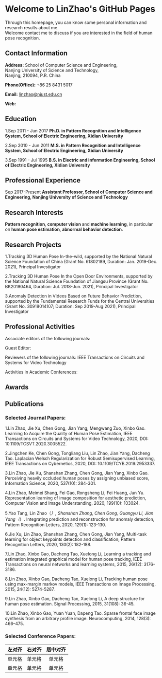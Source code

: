 # Welcome to LinZhao's GitHub Pages

Through this homepage, you can know some personal information and research results about me.  
Welcome contact me to discuss if you are interested in the field of human pose recognition.

## Contact Information

**Address:**  School of Computer Science and Engineering,  
              Nanjing University of Science and Technology,  
              Nanjing, 210094, P.R. China
              
**Phone(Office):**  +86 25 8431 5017

**Email:**  linzhao@njust.edu.cn

**Web:**  

## Education

1.Sep 2011 - Jun 2017  **Ph.D. in Pattern Recognition and Intelligence System, School of Electric Engineering, Xidian University**

2.Sep 2010 - Jun 2011  **M.S. in Pattern Recognition and Intelligence System, School of Electric Engineering, Xidian University**

3.Sep 1991 - Jul 1995  **B.S. in Electric and information Engineering, School of Electric Engineering, Xidian University**

## Professional Experience

Sep 2017-Present     **Assistant Professor, School of Computer Science and Engineering, Nanjing University of Science and Technology**

## Research Interests

**Pattern recognition**, **computer vision** and **machine learning**, in particular on **human pose estimation**, **abnormal behavior detection**.

## Research Projects

1.Tracking 3D Human Pose In-the-wild, supported by the National Natural Science Foundation of China (Grant No. 61802189, Duration: Jan. 2019-Dec. 2021), Principal Investigator

2.Tracking 3D Human Pose In the Open Door Environments, supported by the National Natural Science Foundation of Jiangsu Province (Grant No. BK20180464, Duration: Jul. 2018-Jun. 2021), Principal Investigator

3.Anomaly Detection in Videos Based on Future Behavior Prediction, supported by the Fundamental Research Funds for the Central Universities (Grant No. 30918014107; Duration: Sep 2019-Aug 2021), Principal Investigator

## Professional Activities

Associate editors of the following journals:

Guest Editor:

Reviewers of the following journals:
  IEEE Transactions on Circuits and Systems for Video Technology
  
Activities in Academic Conferences:

## Awards

## Publications

### Selected Journal Papers:

1.Lin Zhao, Jie Xu, Chen Gong, Jian Yang, Mengwang Zuo, Xinbo Gao. Learning to Acquire the Quality of Human Pose Estimation, IEEE Transactions on Circuits and Systems for Video Technology, 2020, DOI: 10.1109/TCSVT.2020.3005522.

2.Jingchen Ke, Chen Gong, Tongliang Liu, Lin Zhao, Jian Yang, Dacheng Tao. Laplacian Welsch Regularization for Robust Semisupervised Learning, IEEE Transactions on Cybernetics, 2020, DOI: 10.1109/TCYB.2019.2953337.

3.Lin Zhao, Jie Xu, Shanshan Zhang, Chen Gong, Jian Yang, Xinbo Gao. Perceiving heavily occluded human poses by assigning unbiased score, Information Science, 2020, 537(10): 284-301.

4.Lin Zhao, Meimei Shang, Fei Gao, Rongsheng Li, Fei Huang, Jun Yu. Representation learning of image composition for aesthetic prediction, Computer Vision and Image Understanding, 2020, 199(10): 103024.

5.Yao Tang, Lin Zhao（*）, Shanshan Zhang, Chen Gong, Guangyu Li, Jian Yang（*）. Integrating prediction and reconstruction for anomaly detection, Pattern Recognition Letters, 2020, 129(1): 123-130.

6.Jie Xu, Lin Zhao, Shanshan Zhang, Chen Gong, Jian Yang, Multi-task learning for object keypoints detection and classification, Pattern Recognition Letters, 2020, 130(2): 182-188.

7.Lin Zhao, Xinbo Gao, Dacheng Tao, Xuelong Li, Learning a tracking and estimation integrated graphical model for human pose tracking, IEEE Transactions on neural networks and learning systems, 2015, 26(12): 3176-3186.

8.Lin Zhao, Xinbo Gao, Dacheng Tao, Xuelong Li, Tracking human pose using max-margin markov models, IEEE Transactions on Image Processing, 2015, 24(12): 5274-5287.

9.Lin Zhao, Xinbo Gao, Dacheng Tao, Xuelong Li, A deep structure for human pose estimation. Signal Processing, 2015, 31(108): 36-45.

10.Lin Zhao, Xinbo Gao, Yuan Yuan, Dapeng Tao. Sparse frontal face image synthesis from an arbitrary profile image. Neurocomputing, 2014, 128(3): 466–475.

### Selected Conference Papers:

| 左对齐 | 右对齐 | 居中对齐 |
| :-----| ----: | :----: |
| 单元格 | 单元格 | 单元格 |
| 单元格 | 单元格 | 单元格 |
